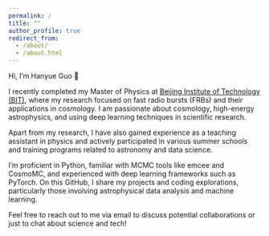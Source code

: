 ```yaml
---
permalink: /
title: ""
author_profile: true
redirect_from: 
  - /about/
  - /about.html
---
```

Hi, I’m Hanyue Guo 👋

I recently completed my Master of Physics at [Beijing Institute of Technology (BIT)](https://www.topuniversities.com/universities/beijing-institute-technology#p2-university-information), where my research focused on fast radio bursts (FRBs) and their applications in cosmology. I am passionate about cosmology, high-energy astrophysics, and using deep learning techniques in scientific research.

Apart from my research, I have also gained experience as a teaching assistant in physics and actively participated in various summer schools and training programs related to astronomy and data science.

I’m proficient in Python, familiar with MCMC tools like emcee and CosmoMC, and experienced with deep learning frameworks such as PyTorch. On this GitHub, I share my projects and coding explorations, particularly those involving astrophysical data analysis and machine learning.

Feel free to reach out to me via email to discuss potential collaborations or just to chat about science and tech!
